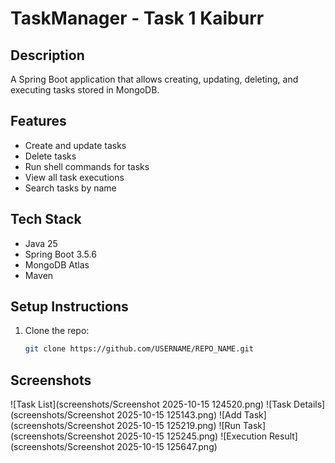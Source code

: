 # TaskManager - Task 1 Kaiburr

## Description
A Spring Boot application that allows creating, updating, deleting, and executing tasks stored in MongoDB. 

## Features
- Create and update tasks
- Delete tasks
- Run shell commands for tasks
- View all task executions
- Search tasks by name

## Tech Stack
- Java 25
- Spring Boot 3.5.6
- MongoDB Atlas
- Maven

## Setup Instructions
1. Clone the repo:
   ```bash
   git clone https://github.com/USERNAME/REPO_NAME.git


## Screenshots

![Task List](screenshots/Screenshot 2025-10-15 124520.png)
![Task Details](screenshots/Screenshot 2025-10-15 125143.png)
![Add Task](screenshots/Screenshot 2025-10-15 125219.png)
![Run Task](screenshots/Screenshot 2025-10-15 125245.png)
![Execution Result](screenshots/Screenshot 2025-10-15 125647.png)
